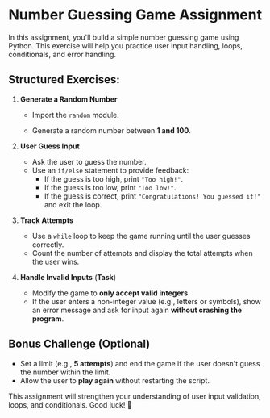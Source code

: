 

# **Number Guessing Game Assignment**  

In this assignment, you'll build a simple number guessing game using Python. This exercise will help you practice user input handling, loops, conditionals, and error handling.  

## **Structured Exercises:**  

1. **Generate a Random Number**  

      - Import the `random` module.  

      - Generate a random number between **1 and 100**.  


2. **User Guess Input**  
      - Ask the user to guess the number.  
      - Use an `if/else` statement to provide feedback:  
         - If the guess is too high, print `"Too high!"`.  
         - If the guess is too low, print `"Too low!"`.  
         - If the guess is correct, print `"Congratulations! You guessed it!"` and exit the loop.  

3. **Track Attempts**  
      - Use a `while` loop to keep the game running until the user guesses correctly.  
      - Count the number of attempts and display the total attempts when the user wins.

4. **Handle Invalid Inputs** (**Task**)
      - Modify the game to **only accept valid integers**.  
      - If the user enters a non-integer value (e.g., letters or symbols), show an error message and ask for input again **without crashing the program**.  

## **Bonus Challenge (Optional)**
- Set a limit (e.g., **5 attempts**) and end the game if the user doesn't guess the number within the limit.  
- Allow the user to **play again** without restarting the script.  

This assignment will strengthen your understanding of user input validation, loops, and conditionals. Good luck! 🚀  
